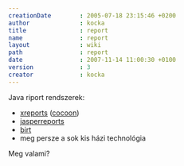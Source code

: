 ```yaml
---
creationDate        : 2005-07-18 23:15:46 +0200 
author              : kocka 
title               : report 
name                : report 
layout              : wiki 
path                : report 
date                : 2007-11-14 11:00:30 +0100 
version             : 3 
creator             : kocka 
---
```

Java riport rendszerek:

*   [xreports](Missing.html) ([cocoon](cocoon.html))
*   [jasperreports](jasperreports.html)
*   [birt](birt.html)
*   meg persze a sok kis házi technológia

Meg valami?
